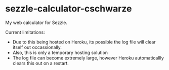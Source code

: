 # sezzle-calculator-cschwarze
 My web calculator for Sezzle.
 
Current limitations:
* Due to this being hosted on Heroku, its possible the log file will clear itself out occassionally.
* Also, this is only a temporary hosting solution
* The log file can become extremely large, however Heroku automaticallly clears this out on a restart.

